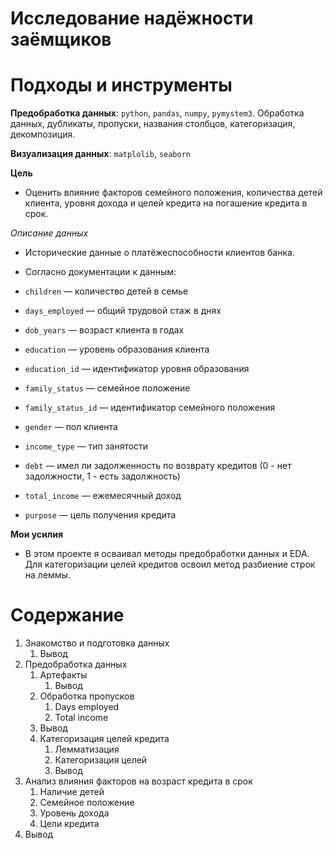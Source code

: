 # Исследование надёжности заёмщиков

# Подходы и инструменты

**Предобработка данных**: `python`, `pandas`, `numpy`, `pymystem3`. Обработка данных, дубликаты, пропуски, названия столбцов, категоризация, декомпозиция.

**Визуализация данных**: `matplolib`, `seaborn`





**Цель**
* Оценить влияние факторов семейного положения, количества детей клиента, уровня дохода и целей кредита на погашение кредита в срок.

*Описание данных*
* Исторические данные о платёжеспособности клиентов банка.

* Согласно документации к данным:

* `children` — количество детей в семье
* `days_employed` — общий трудовой стаж в днях
* `dob_years` — возраст клиента в годах
* `education` — уровень образования клиента
* `education_id` — идентификатор уровня образования
* `family_status` — семейное положение
* `family_status_id` — идентификатор семейного положения
* `gender` — пол клиента
* `income_type` — тип занятости
* `debt` — имел ли задолженность по возврату кредитов (0 - нет задолжности, 1 - есть задолжность)
* `total_income` — ежемесячный доход
* `purpose` — цель получения кредита

**Мои усилия**
* В этом проекте я осваивал методы предобработки данных и EDA. Для категоризации целей кредитов освоил метод разбиение строк на леммы.


# Содержание
1.  Знакомство и подготовка данных
    1. Вывод
2. Предобработка данных
    1. Артефакты
        1. Вывод 
    2. Обработка пропусков
        1. Days employed
        2. Total income
    3.  Вывод    
    4. Категоризация целей кредита
        1. Лемматизация
        2. Категоризация целей 
        3. Вывод
3. Анализ влияния факторов на возраст кредита в срок
    1. Наличие детей
    2. Cемейное положение
    3. Уровень дохода
    4. Цели кредита 
5. Вывод

